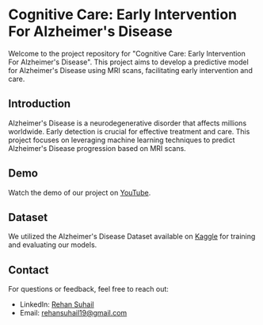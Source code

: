 # Cognitive Care: Early Intervention For Alzheimer's Disease

Welcome to the project repository for "Cognitive Care: Early Intervention For Alzheimer's Disease". This project aims to develop a predictive model for Alzheimer's Disease using MRI scans, facilitating early intervention and care.

## Introduction

Alzheimer's Disease is a neurodegenerative disorder that affects millions worldwide. Early detection is crucial for effective treatment and care. This project focuses on leveraging machine learning techniques to predict Alzheimer's Disease progression based on MRI scans.

## Demo

Watch the demo of our project on [YouTube](https://www.youtube.com/watch?v=mtIQoXgj6m0).

## Dataset

We utilized the Alzheimer's Disease Dataset available on [Kaggle](https://www.kaggle.com/datasets/tourist55/alzheimers-dataset-4-class-of-images) for training and evaluating our models.

## Contact

For questions or feedback, feel free to reach out:
- LinkedIn: [Rehan Suhail](https://www.linkedin.com/in/rehan-suhail-6656ba291)
- Email: [rehansuhail19@gmail.com](mailto:rehansuhail19@gmail.com)
